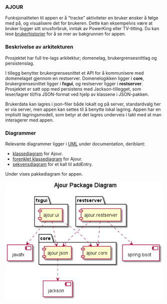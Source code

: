 ### AJOUR

Funksjonaliteten til appen er å "tracke" aktiviteter en bruker ønsker å følge med på, og visualisere det for 
brukeren. Dette kan eksempelvis være at bruker logger sitt snusforbruk, inntak av PowerKing eller TV-titting. 
Du kan lese [brukerhistorier](../documentation/Userstories.md) for å se mer av bakgrunnen for appen. 
 

### Beskrivelse av arkitekturen 

Prosjektet har full tre-lags arkitektur; domenelag, brukergrensesnittlag og persistenslag.
 
I tillegg benytter brukergrensesnittet et API for å kommunisere med domenelaget gjennom en restserver.
Domenelogikken ligger i **core**, brukergrensesnittet ligger i **fxgui**, og restserver ligger i **restserver**. 
Prosjektet er satt opp med persistens med Jackson-tillegget, som leser/lagrer til/fra JSON-format ved hjelp av
klassene i JSON-pakken.

Brukerdata kan lagres i json-filer både lokalt og på server, standardvalg her er via server, men appen
kan settes til å benytte lokal lagring. Appen har en implisitt lagringsmodell, som betyr at det lagres 
underveis i takt med at man interagerer med appen.


### Diagrammer

Relevante diagrammer ligger i [UML](../documentation/UML/) under documentation, deriblant: 
- [klassediagram](../documentation/UML/ClassDiagrams/AjourClassDiagram.png) for Ajour.
- [forenklet klassediagram](../documentation/UML/ClassDiagrams/SimpleAjourClassDiagram.png) for Ajour. 
- [sekvensdiagram](../documentation/UML/SequenceDiagram.png) for et kall til addEntry.  



Under vises pakkediagram for appen. 

![Pakkediagram](../documentation/UML/PackageDiagram.png) 



 
 

